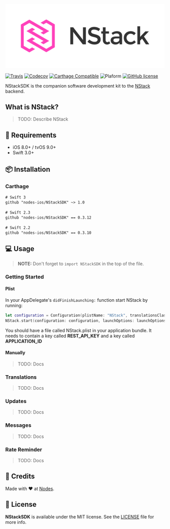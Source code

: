 <p align="center">
  <img src="NStack_Logo.png?raw=true" alt="NStack"/>
</p>

[![Travis](https://img.shields.io/travis/nodes-ios/NStackSDK.svg)](https://travis-ci.org/nodes-ios/NStackSDK) 
[![Codecov](https://img.shields.io/codecov/c/github/nodes-ios/NStackSDK.svg)](https://codecov.io/github/nodes-ios/NStackSDK)
[![Carthage Compatible](https://img.shields.io/badge/Carthage-compatible-4BC51D.svg?style=flat)](https://github.com/Carthage/Carthage)
![Plaform](https://img.shields.io/badge/platform-iOS-lightgrey.svg) 
[![GitHub license](https://img.shields.io/badge/license-MIT-blue.svg)](https://github.com/nodes-ios/NStackSDK/blob/master/LICENSE)

NStackSDK is the companion software development kit to the [NStack](https://nstack.io) backend.

## What is NStack?

> TODO: Describe NStack

## 📝 Requirements

* iOS 8.0+ / tvOS 9.0+
* Swift 3.0+

## 📦 Installation

### Carthage
~~~
# Swift 3
github "nodes-ios/NStackSDK" ~> 1.0

# Swift 2.3
github "nodes-ios/NStackSDK" == 0.3.12

# Swift 2.2
github "nodes-ios/NStackSDK" == 0.3.10
~~~

## 💻 Usage

> **NOTE:** Don't forget to `import NStackSDK` in the top of the file.

### Getting Started

#### Plist

In your AppDelegate's `didFinishLaunching:` function start NStack by running:

~~~swift
let configuration = Configuration(plistName: "NStack", translationsClass: Translations.self)
NStack.start(configuration: configuration, launchOptions: launchOptions)
~~~

You should have a file called NStack.plist in your application bundle. It needs to contain a key called **REST_API_KEY** and a key called **APPLICATION_ID**

#### Manually

> TODO: Docs


### Translations

> TODO: Docs

### Updates

> TODO: Docs

### Messages

> TODO: Docs

### Rate Reminder

> TODO: Docs

## 👥 Credits
Made with ❤️ at [Nodes](http://nodesagency.com).

## 📄 License
**NStackSDK** is available under the MIT license. See the [LICENSE](https://github.com/nodes-ios/NStackSDK/blob/master/LICENSE) file for more info.
